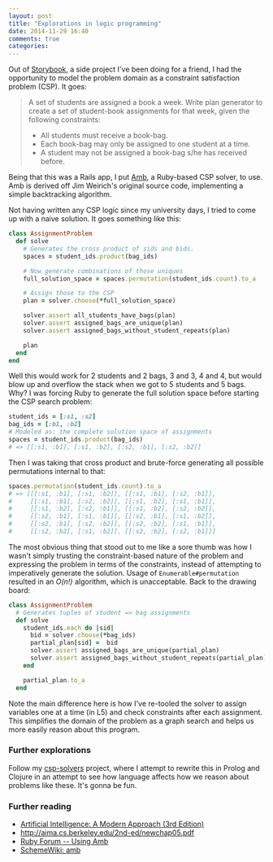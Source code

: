 ```yaml
---
layout: post
title: "Explorations in logic programming"
date: 2014-11-29 16:40
comments: true
categories: 
---
```


Out of [Storybook](https://github.com/andrewhao/storybook), a side project I've been doing for a friend, I had the opportunity to model the problem domain as a constraint satisfaction problem (CSP). It goes:

> A set of students are assigned a book a week. Write plan generator to create a set of student-book assignments for that week, given the following constraints:
> 
> * All students must receive a book-bag.
> * Each book-bag may only be assigned to one student at a time.
> * A student may not be assigned a book-bag s/he has received before.

Being that this was a Rails app, I put [Amb](https://github.com/andrewhao/storybook), a Ruby-based CSP solver, to use. Amb is derived off Jim Weirich's original source code, implementing a simple backtracking algorithm.

Not having written any CSP logic since my university days, I tried to come up with a naive solution. It goes something like this:

``` ruby assignment_problem_1.rb https://github.com/andrewhao/storybook/blob/8bb03101d46472e36ee400b79c30d941d3a4bd39/lib/assignment_problem.rb
class AssignmentProblem
  def solve
    # Generates the cross product of sids and bids.
    spaces = student_ids.product(bag_ids)

    # Now generate combinations of those uniques
    full_solution_space = spaces.permutation(student_ids.count).to_a

    # Assign those to the CSP
    plan = solver.choose(*full_solution_space)

    solver.assert all_students_have_bags(plan)
    solver.assert assigned_bags_are_unique(plan)
    solver.assert assigned_bags_without_student_repeats(plan)

    plan
  end
end
```

Well this would work for 2 students and 2 bags, 3 and 3, 4 and 4, but would blow up and overflow the stack when we got to 5 students and 5 bags. Why? I was forcing Ruby to generate the full solution space before starting the CSP search problem:

``` ruby
student_ids = [:s1, :s2]
bag_ids = [:b1, :b2]
# Modeled as: the complete solution space of assignments
spaces = student_ids.product(bag_ids) 
# => [[:s1, :b1], [:s1, :b2], [:s2, :b1], [:s2, :b2]]
```

Then I was taking that cross product and brute-force generating all possible permutations internal to that:

``` ruby
spaces.permutation(student_ids.count).to_a
# => [[[:s1, :b1], [:s1, :b2]], [[:s1, :b1], [:s2, :b1]],
#     [[:s1, :b1], [:s2, :b2]], [[:s1, :b2], [:s1, :b1]],
#     [[:s1, :b2], [:s2, :b1]], [[:s1, :b2], [:s2, :b2]],
#     [[:s2, :b1], [:s1, :b1]], [[:s2, :b1], [:s1, :b2]],
#     [[:s2, :b1], [:s2, :b2]], [[:s2, :b2], [:s1, :b1]],
#     [[:s2, :b2], [:s1, :b2]], [[:s2, :b2], [:s2, :b1]]]
```

The most obvious thing that stood out to me like a sore thumb was how I wasn't simply trusting the constraint-based nature of the problem and expressing the problem in terms of the constraints, instead of attempting to imperatively generate the solution. Usage of `Enumerable#permutation` resulted in an *O(n!)* algorithm, which is unacceptable. Back to the drawing board:

``` ruby assignment_problem_2.rb https://github.com/andrewhao/storybook/blob/e2dd94add2b5949d87968ab650a31b4bdfb9e8a2/lib/csp/assignment_problem.rb
class AssignmentProblem
  # Generates tuples of student => bag assignments
  def solve
    student_ids.each do |sid|
      bid = solver.choose(*bag_ids)
      partial_plan[sid] =  bid
      solver.assert assigned_bags_are_unique(partial_plan)
      solver.assert assigned_bags_without_student_repeats(partial_plan)
    end

    partial_plan.to_a
  end
```

Note the main difference here is how I've re-tooled the solver to assign variables one at a time (in L5) and check constraints after each assignment. This simplifies the domain of the problem as a graph search and helps us more easily reason about this program.

### Further explorations

Follow my [csp-solvers](https://www.github.com/andrewhao/csp-solvers/) project, where I attempt to rewrite this in Prolog and Clojure in an attempt to see how language affects how we reason about problems like these. It's gonna be fun.

### Further reading
* [Artificial Intelligence: A Modern Approach (3rd Edition)](http://www.amazon.com/Artificial-Intelligence-Modern-Approach-3rd/dp/0136042597/ref=sr_1_1?ie=UTF8&qid=1417214576&sr=8-1&keywords=9780136042594)
* http://aima.cs.berkeley.edu/2nd-ed/newchap05.pdf
* [Ruby Forum -- Using Amb](https://www.ruby-forum.com/topic/57768)
* [SchemeWiki: amb](http://community.schemewiki.org/?amb)